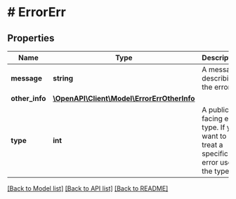 # # ErrorErr

## Properties

Name | Type | Description | Notes
------------ | ------------- | ------------- | -------------
**message** | **string** | A message describing the error | [optional]
**other_info** | [**\OpenAPI\Client\Model\ErrorErrOtherInfo**](ErrorErrOtherInfo.md) |  | [optional]
**type** | **int** | A public facing error type. If you want to treat a specific error use the type. | [optional]

[[Back to Model list]](../../README.md#models) [[Back to API list]](../../README.md#endpoints) [[Back to README]](../../README.md)

